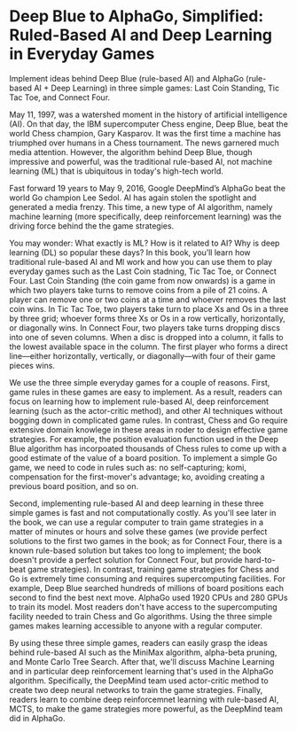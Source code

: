 # Deep Blue to AlphaGo, Simplified: Ruled-Based AI and Deep Learning in Everyday Games
Implement ideas behind Deep Blue (rule-based AI) and AlphaGo (rule-based AI + Deep Learning) in three simple games: Last Coin Standing, Tic Tac Toe, and Connect Four.


May 11, 1997, was a watershed moment in the history of artificial intelligence (AI). On that day, the IBM supercomputer Chess engine, Deep Blue, beat the world Chess champion, Gary Kasparov. It was the first time a machine has triumphed over humans in a Chess tournament. The news garnered much media attention. However, the algorithm behind Deep Blue, though impressive and powerful, was the traditional rule-based AI, not machine learning (ML) that is ubiquitous in today's high-tech world.

Fast forward 19 years to May 9, 2016, Google DeepMind’s AlphaGo beat the world Go champion Lee Sedol. AI has again stolen the spotlight and generated a media frenzy. This time, a new type of AI algorithm, namely machine learning (more specifically, deep reinforcement learning) was the driving force behind the the game strategies.

You may wonder: What exactly is ML? How is it related to AI? Why is deep learning (DL) so popular these days? In this book, you’ll learn how traditional rule-based AI and Ml work and how you can use them to play everyday games such as the Last Coin stadning, Tic Tac Toe, or Connect Four. Last Coin Standing (the coin game from now onwards) is a game in which two players take turns to remove coins from a pile of 21 coins. A player can remove one or two coins at a time and whoever removes the last coin wins. In Tic Tac Toe, two players take turn to place Xs and Os in a three by three grid; whoever forms three Xs or Os in a row vertically, horizontally, or diagonally wins. In Connect Four, two players take turns dropping discs into one of seven columns. When a disc is dropped into a column, it falls to the lowest available space in the column. The first player who forms a direct line—either horizontally, vertically, or diagonally—with four of their game pieces wins. 

We use the three simple everyday games for a couple of reasons. First, game rules in these games are easy to implement. As a result, readers can focus on learning how to implement rule-based AI, deep reinforcement learning (such as the actor-critic method), and other AI techniques without bogging down in complicated game rules. In contrast, Chess and Go require extensive domain knowlege in these areas in roder to design effective game strategies. For example, the position evaluation function used in the Deep Blue algorithm has incorpoated thousands of Chess rules to come up with a good estimate of the value of a board position. To implement a simple Go game, we need to code in rules such as: no self-capturing; komi, compensation for the first-mover's advantage; ko, avoiding creating a previous board position, and so on.

Second, implementing rule-based AI and deep learning in these three simple games is fast and not computationally costly. As you'll see later in the book, we can use a regular computer to train game strategies in a matter of minutes or hours and solve these games (we provide perfect solutions to the first two games in the book; as for Connect Four, there is a known rule-based solution but takes too long to implement; the book doesn't provide a perfect solution for Connect Four, but provide hard-to-beat game strategies). In contrast, training game strategies for Chess and Go is extremely time consuming and requires supercomputing facilities. For example, Deep Blue searched hundreds of millions of board positions each second to find the best next move. AlphaGo used 1920 CPUs and 280 GPUs to train its model. Most readers don't have access to the supercomputing facility needed to train Chess and Go algorithms. Using the three simple games makes learning accessible to anyone with a regular computer. 

By using these three simple games, readers can easily grasp the ideas behind rule-based AI such as the MiniMax algorithm, alpha-beta pruning, and Monte Carlo Tree Search. After that, we'll discuss Machine Learning and in particular deep reinforcement learning that's used in the AlphaGo algorithm. Specifically, the DeepMind team used actor-critic method to create two deep neural networks to train the game strategies. Finally, readers learn to combine deep reinforcemnet learning with rule-based AI, MCTS, to make the game strategies more powerful, as the DeepMind team did in AlphaGo. 

